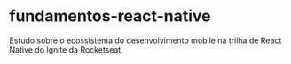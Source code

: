 # fundamentos-react-native
Estudo sobre o ecossistema do desenvolvimento mobile na trilha de React Native do Ignite da Rocketseat.
